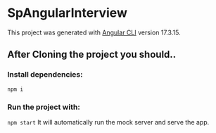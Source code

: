 # SpAngularInterview

This project was generated with [Angular CLI](https://github.com/angular/angular-cli) version 17.3.15.

## After Cloning the project you should..

### Install dependencies:

`npm i`

### Run the project with:

`npm start`
It will automatically run the mock server and serve the app.

